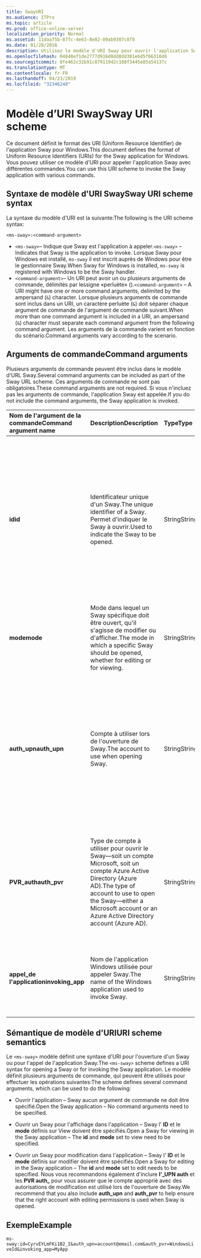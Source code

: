 ```yaml
---
title: SwayURI
ms.audience: ITPro
ms.topic: article
ms.prod: office-online-server
localization_priority: Normal
ms.assetid: 11daa75b-87fc-4e63-8e02-09ab9307c8f8
ms.date: 01/28/2016
description: Utilisez le modèle d'URI Sway pour ouvrir l'application Sway et afficher ou modifier un Sway.
ms.openlocfilehash: 04848ef1de2777d916d8dd8dd381e6d5f66310d6
ms.sourcegitcommit: 8fe462c32b91c87911942c188f3445e85a54137c
ms.translationtype: MT
ms.contentlocale: fr-FR
ms.lasthandoff: 04/23/2019
ms.locfileid: "32346248"
---
```

# <a name="sway-uri-scheme"></a><span data-ttu-id="a9e1f-103">Modèle d’URI Sway</span><span class="sxs-lookup"><span data-stu-id="a9e1f-103">Sway URI scheme</span></span>

<span data-ttu-id="a9e1f-104">Ce document définit le format des URI (Uniform Resource Identifier) de l'application Sway pour Windows.</span><span class="sxs-lookup"><span data-stu-id="a9e1f-104">This document defines the format of Uniform Resource Identifiers (URIs) for the Sway application for Windows.</span></span> <span data-ttu-id="a9e1f-105">Vous pouvez utiliser ce modèle d'URI pour appeler l'application Sway avec différentes commandes.</span><span class="sxs-lookup"><span data-stu-id="a9e1f-105">You can use this URI scheme to invoke the Sway application with various commands.</span></span>

## <a name="sway-uri-scheme-syntax"></a><span data-ttu-id="a9e1f-106">Syntaxe de modèle d'URI Sway</span><span class="sxs-lookup"><span data-stu-id="a9e1f-106">Sway URI scheme syntax</span></span>

<span data-ttu-id="a9e1f-107">La syntaxe du modèle d'URI est la suivante:</span><span class="sxs-lookup"><span data-stu-id="a9e1f-107">The following is the URI scheme syntax:</span></span>

`<ms-sway>:<command-argument>`

- <span data-ttu-id="a9e1f-108">`<ms-sway>`&ndash; Indique que Sway est l'application à appeler.</span><span class="sxs-lookup"><span data-stu-id="a9e1f-108">`<ms-sway>` &ndash; Indicates that Sway is the application to invoke.</span></span> <span data-ttu-id="a9e1f-109">Lorsque Sway pour Windows est installé, `ms-sway` il est inscrit auprès de Windows pour être le gestionnaire Sway.</span><span class="sxs-lookup"><span data-stu-id="a9e1f-109">When Sway for Windows is installed, `ms-sway` is registered with Windows to be the Sway handler.</span></span>
- <span data-ttu-id="a9e1f-110">`<command-argument>`&ndash; Un URI peut avoir un ou plusieurs arguments de commande, délimités par le`&`signe «perluète» ().</span><span class="sxs-lookup"><span data-stu-id="a9e1f-110">`<command-argument>` &ndash; A URI might have one or more command arguments, delimited by the ampersand (`&`) character.</span></span> <span data-ttu-id="a9e1f-111">Lorsque plusieurs arguments de commande sont inclus dans un URI, un caractère perluète (`&`) doit séparer chaque argument de commande de l'argument de commande suivant.</span><span class="sxs-lookup"><span data-stu-id="a9e1f-111">When more than one command argument is included in a URI, an ampersand (`&`) character must separate each command argument from the following command argument.</span></span> <span data-ttu-id="a9e1f-112">Les arguments de la commande varient en fonction du scénario.</span><span class="sxs-lookup"><span data-stu-id="a9e1f-112">Command arguments vary according to the scenario.</span></span> 

## <a name="command-arguments"></a><span data-ttu-id="a9e1f-113">Arguments de commande</span><span class="sxs-lookup"><span data-stu-id="a9e1f-113">Command arguments</span></span>

<span data-ttu-id="a9e1f-114">Plusieurs arguments de commande peuvent être inclus dans le modèle d'URL Sway.</span><span class="sxs-lookup"><span data-stu-id="a9e1f-114">Several command arguments can be included as part of the Sway URL scheme.</span></span> <span data-ttu-id="a9e1f-115">Ces arguments de commande ne sont pas obligatoires.</span><span class="sxs-lookup"><span data-stu-id="a9e1f-115">These command arguments are not required.</span></span> <span data-ttu-id="a9e1f-116">Si vous n'incluez pas les arguments de commande, l'application Sway est appelée.</span><span class="sxs-lookup"><span data-stu-id="a9e1f-116">If you do not include the command arguments, the Sway application is invoked.</span></span>

|<span data-ttu-id="a9e1f-117">Nom de l'argument de la commande</span><span class="sxs-lookup"><span data-stu-id="a9e1f-117">Command argument name</span></span>|<span data-ttu-id="a9e1f-118">Description</span><span class="sxs-lookup"><span data-stu-id="a9e1f-118">Description</span></span>|<span data-ttu-id="a9e1f-119">Type</span><span class="sxs-lookup"><span data-stu-id="a9e1f-119">Type</span></span>|<span data-ttu-id="a9e1f-120">Valeurs possibles</span><span class="sxs-lookup"><span data-stu-id="a9e1f-120">Possible values</span></span>|<span data-ttu-id="a9e1f-121">Obligatoire ?</span><span class="sxs-lookup"><span data-stu-id="a9e1f-121">Required?</span></span>|
|:-----|:-----|:-----|:-----|:-----|
|<span data-ttu-id="a9e1f-122">**id**</span><span class="sxs-lookup"><span data-stu-id="a9e1f-122">**id**</span></span>|<span data-ttu-id="a9e1f-123">Identificateur unique d'un Sway.</span><span class="sxs-lookup"><span data-stu-id="a9e1f-123">The unique identifier of a Sway.</span></span> <span data-ttu-id="a9e1f-124">Permet d'indiquer le Sway à ouvrir.</span><span class="sxs-lookup"><span data-stu-id="a9e1f-124">Used to indicate the Sway to be opened.</span></span>|<span data-ttu-id="a9e1f-125">String</span><span class="sxs-lookup"><span data-stu-id="a9e1f-125">String</span></span>|<span data-ttu-id="a9e1f-126">Identificateur unique valide pour un Sway.</span><span class="sxs-lookup"><span data-stu-id="a9e1f-126">A valid unique identifier for a Sway.</span></span> <span data-ttu-id="a9e1f-127">L'ID fait toujours partie de l'URL vers un Sway.</span><span class="sxs-lookup"><span data-stu-id="a9e1f-127">The id is always part of the URL to a Sway.</span></span><br/><br/><span data-ttu-id="a9e1f-128">Par exemple, pour le Sway `https://sway.com/dBheQgVZ1RQBfiQU`suivant, l'ID est `dBheQgVZ1RQBfiQU`.</span><span class="sxs-lookup"><span data-stu-id="a9e1f-128">For example, for the following Sway `https://sway.com/dBheQgVZ1RQBfiQU`, the id is `dBheQgVZ1RQBfiQU`.</span></span><br/><br/><span data-ttu-id="a9e1f-129">Si le compte d'utilisateur associé à l'application Sway dispose des autorisations de modification, l'application ouvre le Sway en mode édition.</span><span class="sxs-lookup"><span data-stu-id="a9e1f-129">If the user account associated with the Sway application has edit permissions, the application opens the Sway in edit mode.</span></span> <span data-ttu-id="a9e1f-130">Dans le cas contraire, l'application ouvre le Sway en mode affichage.</span><span class="sxs-lookup"><span data-stu-id="a9e1f-130">Otherwise, the application opens the Sway in view mode.</span></span>|<span data-ttu-id="a9e1f-131">Non</span><span class="sxs-lookup"><span data-stu-id="a9e1f-131">No</span></span>|
|<span data-ttu-id="a9e1f-132">**mode**</span><span class="sxs-lookup"><span data-stu-id="a9e1f-132">**mode**</span></span>|<span data-ttu-id="a9e1f-133">Mode dans lequel un Sway spécifique doit être ouvert, qu'il s'agisse de modifier ou d'afficher.</span><span class="sxs-lookup"><span data-stu-id="a9e1f-133">The mode in which a specific Sway should be opened, whether for editing or for viewing.</span></span>|<span data-ttu-id="a9e1f-134">String</span><span class="sxs-lookup"><span data-stu-id="a9e1f-134">String</span></span>|<span data-ttu-id="a9e1f-135">edit</span><span class="sxs-lookup"><span data-stu-id="a9e1f-135">edit</span></span><br/><span data-ttu-id="a9e1f-136">view</span><span class="sxs-lookup"><span data-stu-id="a9e1f-136">view</span></span><br/><br/><span data-ttu-id="a9e1f-137">**Remarque**: si aucun **ID** n'est spécifié, cet argument de commande est ignoré.</span><span class="sxs-lookup"><span data-stu-id="a9e1f-137">**NOTE**: If no **id** is specified, this command argument is ignored.</span></span>|<span data-ttu-id="a9e1f-138">Non</span><span class="sxs-lookup"><span data-stu-id="a9e1f-138">No</span></span>|
|<span data-ttu-id="a9e1f-139">**auth_upn**</span><span class="sxs-lookup"><span data-stu-id="a9e1f-139">**auth_upn**</span></span>|<span data-ttu-id="a9e1f-140">Compte à utiliser lors de l'ouverture de Sway.</span><span class="sxs-lookup"><span data-stu-id="a9e1f-140">The account to use when opening Sway.</span></span>|<span data-ttu-id="a9e1f-141">String</span><span class="sxs-lookup"><span data-stu-id="a9e1f-141">String</span></span>|<span data-ttu-id="a9e1f-142">Adresse de messagerie valide.</span><span class="sxs-lookup"><span data-stu-id="a9e1f-142">A valid email address.</span></span><br/><br/><span data-ttu-id="a9e1f-143">Si l'adresse de messagerie spécifiée n'est pas associée à un compte Sway, Sway demande à l'utilisateur de se connecter en tant qu'utilisateur spécifié.</span><span class="sxs-lookup"><span data-stu-id="a9e1f-143">If the specified email address is not associated with a Sway account, Sway asks the user to sign in as the specified user.</span></span><br/><br/><span data-ttu-id="a9e1f-144">Si plusieurs comptes sont associés à l'application Sway et que l'adresse de messagerie spécifiée existe, l'application Sway bascule vers l'utilisation de ce compte lorsqu'elle est appelée.</span><span class="sxs-lookup"><span data-stu-id="a9e1f-144">If more than one account is associated with the Sway application and the specified email address exists, the Sway application switches to using that account when invoked.</span></span>|<span data-ttu-id="a9e1f-145">Non</span><span class="sxs-lookup"><span data-stu-id="a9e1f-145">No</span></span>|
|<span data-ttu-id="a9e1f-146">**PVR\_auth**</span><span class="sxs-lookup"><span data-stu-id="a9e1f-146">**auth\_pvr**</span></span>|<span data-ttu-id="a9e1f-147">Type de compte à utiliser pour ouvrir le Sway&mdash;soit un compte Microsoft, soit un compte Azure Active Directory (Azure AD).</span><span class="sxs-lookup"><span data-stu-id="a9e1f-147">The type of account to use to open the Sway&mdash;either a Microsoft account or an Azure Active Directory account (Azure AD).</span></span>|<span data-ttu-id="a9e1f-148">String</span><span class="sxs-lookup"><span data-stu-id="a9e1f-148">String</span></span>|<span data-ttu-id="a9e1f-149">WindowsLiveId: spécifie que le compte **UPN auth\_** est un compte Microsoft.</span><span class="sxs-lookup"><span data-stu-id="a9e1f-149">WindowsLiveId – Specifies that the **auth\_upn** account is a Microsoft account.</span></span><br/><br/><span data-ttu-id="a9e1f-150">OrgId: spécifie que le compte **UPN auth\_** est un compte Azure ad.</span><span class="sxs-lookup"><span data-stu-id="a9e1f-150">OrgId – Specifies that the **auth\_upn** account is an Azure AD account.</span></span><br/><br/><span data-ttu-id="a9e1f-151">Si aucun **nom\_d'utilisateur principal auth** n'est spécifié, cet argument de commande est ignoré.</span><span class="sxs-lookup"><span data-stu-id="a9e1f-151">If no **auth\_upn** is specified, this command argument is ignored.</span></span>|<span data-ttu-id="a9e1f-152">Non</span><span class="sxs-lookup"><span data-stu-id="a9e1f-152">No</span></span>|
|<span data-ttu-id="a9e1f-153">**appel\_de l'application**</span><span class="sxs-lookup"><span data-stu-id="a9e1f-153">**invoking\_app**</span></span>|<span data-ttu-id="a9e1f-154">Nom de l'application Windows utilisée pour appeler Sway.</span><span class="sxs-lookup"><span data-stu-id="a9e1f-154">The name of the Windows application used to invoke Sway.</span></span>|<span data-ttu-id="a9e1f-155">String</span><span class="sxs-lookup"><span data-stu-id="a9e1f-155">String</span></span>|<span data-ttu-id="a9e1f-156">Nom convivial de l'application Windows utilisée pour appeler Sway via le modèle d'URL Sway.</span><span class="sxs-lookup"><span data-stu-id="a9e1f-156">The friendly name of the Windows application used to invoke Sway via the Sway URL scheme.</span></span><br/><br/><span data-ttu-id="a9e1f-157">L'objet de cette commande est pour la télémétrie et le suivi.</span><span class="sxs-lookup"><span data-stu-id="a9e1f-157">The purpose of this command argument is for telemetry and tracking.</span></span>|<span data-ttu-id="a9e1f-158">Non</span><span class="sxs-lookup"><span data-stu-id="a9e1f-158">No</span></span>|

## <a name="uri-scheme-semantics"></a><span data-ttu-id="a9e1f-159">Sémantique de modèle d'URI</span><span class="sxs-lookup"><span data-stu-id="a9e1f-159">URI scheme semantics</span></span>

<span data-ttu-id="a9e1f-160">Le `<ms-sway>` modèle définit une syntaxe d'URI pour l'ouverture d'un Sway ou pour l'appel de l'application Sway.</span><span class="sxs-lookup"><span data-stu-id="a9e1f-160">The `<ms-sway>` scheme defines a URI syntax for opening a Sway or for invoking the Sway application.</span></span> <span data-ttu-id="a9e1f-161">Le modèle définit plusieurs arguments de commande, qui peuvent être utilisés pour effectuer les opérations suivantes:</span><span class="sxs-lookup"><span data-stu-id="a9e1f-161">The scheme defines several command arguments, which can be used to do the following:</span></span> 

- <span data-ttu-id="a9e1f-162">Ouvrir l'application &ndash; Sway aucun argument de commande ne doit être spécifié.</span><span class="sxs-lookup"><span data-stu-id="a9e1f-162">Open the Sway application &ndash; No command arguments need to be specified.</span></span> 

- <span data-ttu-id="a9e1f-163">Ouvrir un Sway pour l'affichage dans l'application &ndash; Sway l' **ID** et le **mode** définis sur View doivent être spécifiés.</span><span class="sxs-lookup"><span data-stu-id="a9e1f-163">Open a Sway for viewing in the Sway application &ndash; The **id** and **mode** set to view need to be specified.</span></span> 

- <span data-ttu-id="a9e1f-164">Ouvrir un Sway pour modification dans l'application &ndash; Sway l' **ID** et le **mode** définis sur modifier doivent être spécifiés.</span><span class="sxs-lookup"><span data-stu-id="a9e1f-164">Open a Sway for editing in the Sway application &ndash; The **id** and **mode** set to edit needs to be specified.</span></span> <span data-ttu-id="a9e1f-165">Nous vous recommandons également d'inclure **l'\_UPN auth** et les **PVR auth\_** pour vous assurer que le compte approprié avec des autorisations de modification est utilisé lors de l'ouverture de Sway.</span><span class="sxs-lookup"><span data-stu-id="a9e1f-165">We recommend that you also include **auth\_upn** and **auth\_pvr** to help ensure that the right account with editing permissions is used when Sway is opened.</span></span>  

## <a name="example"></a><span data-ttu-id="a9e1f-166">Exemple</span><span class="sxs-lookup"><span data-stu-id="a9e1f-166">Example</span></span>

`ms-sway:id=CyrvEYLmFKi1B2_I&auth_upn=account@email.com&auth_pvr=WindowsLiveId&invoking_app=MyApp` 


